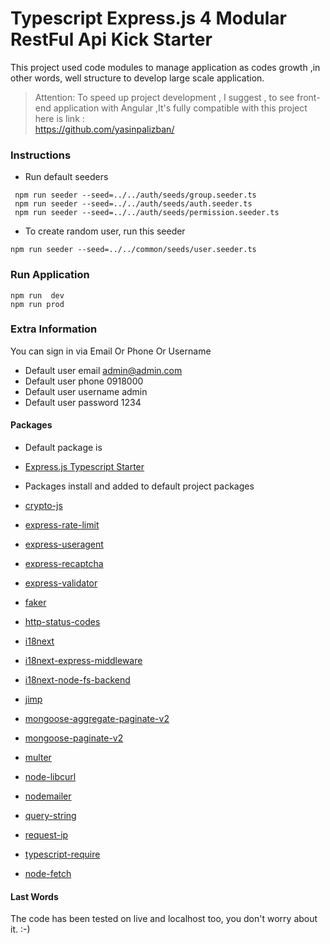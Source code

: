 # Typescript Express.js 4 Modular RestFul Api Kick Starter

This project used code modules to manage application as codes growth ,in other words, well structure to develop large
scale application.

> Attention: To speed up project development , I suggest , to see front-end application with Angular ,It's  fully compatible with this project
> </br> here is link : </br>
> https://github.com/yasinpalizban/

### Instructions

- Run default seeders
```
 npm run seeder --seed=../../auth/seeds/group.seeder.ts
 npm run seeder --seed=../../auth/seeds/auth.seeder.ts
 npm run seeder --seed=../../auth/seeds/permission.seeder.ts
```

- To create random user, run this seeder

```
npm run seeder --seed=../../common/seeds/user.seeder.ts
```

### Run Application

```
npm run  dev
npm run prod
```

### Extra Information

You can sign in via Email Or Phone Or Username </br>

- Default user email admin@admin.com
- Default user phone 0918000
- Default user username admin
- Default user password 1234


#### Packages

- Default package is <br>
-  [Express.js Typescript Starter](https://www.npmjs.com/package/typescript-express-starter)

- Packages install and added to default project packages  <br>
-  [crypto-js](https://www.npmjs.com/package/crypto-js)
-  [express-rate-limit](https://www.npmjs.com/package/express-rate-limit)
-  [express-useragent](https://www.npmjs.com/package/express-useragent)
-  [express-recaptcha](https://www.npmjs.com/package/express-recaptcha)
-  [express-validator](https://www.npmjs.com/package/express-validator``)
-  [faker](https://www.npmjs.com/package/faker)
-  [http-status-codes](https://www.npmjs.com/package/http-status-codes)
-  [i18next](https://www.npmjs.com/package/i18next)
-  [i18next-express-middleware](https://www.npmjs.com/package/i18next-express-middleware)
-  [i18next-node-fs-backend](https://www.npmjs.com/package/i18next-node-fs-backend)
-  [jimp](https://www.npmjs.com/package/jimp)
-  [mongoose-aggregate-paginate-v2](https://www.npmjs.com/package/mongoose-aggregate-paginate-v2)
-  [mongoose-paginate-v2](https://www.npmjs.com/package/mongoose-paginate-v2)
-  [multer](https://www.npmjs.com/package/multer)
-  [node-libcurl](https://www.npmjs.com/package/node-libcurl)
-  [nodemailer](https://www.npmjs.com/package/nodemailer)
-  [query-string](https://www.npmjs.com/package/query-string)
-  [request-ip](https://www.npmjs.com/package/request-ip)
-  [typescript-require](https://www.npmjs.com/package/typescript-require)
-  [node-fetch](https://www.npmjs.com/package/node-fetch)

#### Last Words

The code has been tested on live and localhost too, you don't worry about it. :-)
